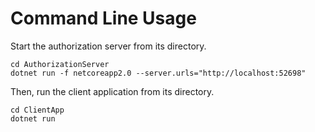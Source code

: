 # Command Line Usage

Start the authorization server from its directory.
```
cd AuthorizationServer
dotnet run -f netcoreapp2.0 --server.urls="http://localhost:52698"
```

Then, run the client application from its directory.
```
cd ClientApp
dotnet run 
```
